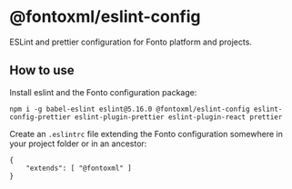 # @fontoxml/eslint-config

ESLint and prettier configuration for Fonto platform and projects.

## How to use

Install eslint and the Fonto configuration package:

```
npm i -g babel-eslint eslint@5.16.0 @fontoxml/eslint-config eslint-config-prettier eslint-plugin-prettier eslint-plugin-react prettier
```

Create an `.eslintrc` file extending the Fonto configuration somewhere in your project folder or in an ancestor:

```
{
	"extends": [ "@fontoxml" ]
}
```
